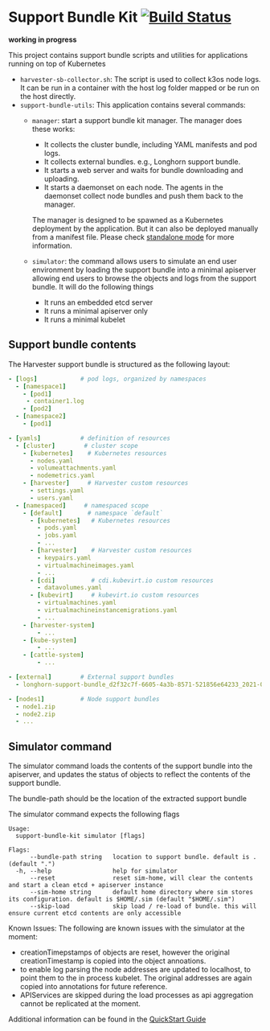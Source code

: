# Support Bundle Kit [![Build Status](http://drone-publish.rancher.io/api/badges/rancher/support-bundle-kit/status.svg)](http://drone-publish.rancher.io/rancher/support-bundle-kit)

**working in progress**

This project contains support bundle scripts and utilities for applications running on top of Kubernetes

- `harvester-sb-collector.sh`: The script is used to collect k3os node logs. It can be run in a container with the host log folder mapped or be run on the host directly.
- `support-bundle-utils`: This application contains several commands:
  - `manager`: start a support bundle kit manager. The manager does these works:
    - It collects the cluster bundle, including YAML manifests and pod logs.
    - It collects external bundles. e.g., Longhorn support bundle.
    - It starts a web server and waits for bundle downloading and uploading.
    - It starts a daemonset on each node. The agents in the daemonset collect node bundles and push them back to the manager.

    The manager is designed to be spawned as a Kubernetes deployment by the application. But it can also be deployed manually from a manifest file. Please check [standalone mode](./docs/standalone.md) for more information.
  - `simulator`: the command allows users to simulate an end user environment by loading the support bundle into a minimal apiserver allowing end users to browse the objects and logs from the support bundle. It will do the following things
    - It runs an embedded etcd server
    - It runs a minimal apiserver only
    - It runs a minimal kubelet
  

## Support bundle contents

The Harvester support bundle is structured as the following layout:

```yaml
- [logs]            # pod logs, organized by namespaces
  - [namespace1]
    - [pod1]
     - container1.log
    - [pod2]
  - [namespace2]
    - [pod1]

- [yamls]           # definition of resources
  - [cluster]        # cluster scope
    - [kubernetes]    # Kubernetes resources
      - nodes.yaml
      - volumeattachments.yaml
      - nodemetrics.yaml
    - [harvester]     # Harvester custom resources
      - settings.yaml
      - users.yaml
  - [namespaced]     # namespaced scope
    - [default]       # namespace `default`
      - [kubernetes]   # Kubernetes resources
        - pods.yaml
        - jobs.yaml
        - ...
      - [harvester]    # Harvester custom resources
        - keypairs.yaml
        - virtualmachineimages.yaml
        - ...
      - [cdi]          # cdi.kubevirt.io custom resources
        - datavolumes.yaml
      - [kubevirt]     # kubevirt.io custom resources
        - virtualmachines.yaml
        - virtualmachineinstancemigrations.yaml
        - ...
    - [harvester-system]
        - ...
    - [kube-system]
        - ...
    - [cattle-system]
        - ...

- [external]        # External support bundles
  - longhorn-support-bundle_d2f32c7f-6605-4a3b-8571-521856e64233_2021-05-05T03-28-37Z.zip

- [nodes1]          # Node support bundles
  - node1.zip
  - node2.zip
  - ...
```

## Simulator command

The simulator command loads the contents of the support bundle into the apiserver, and updates the status of objects to reflect the contents of the support bundle.

The bundle-path should be the location of the extracted support bundle

The simulator command expects the following flags

```
Usage:
  support-bundle-kit simulator [flags]

Flags:
      --bundle-path string   location to support bundle. default is . (default ".")
  -h, --help                 help for simulator
      --reset                reset sim-home, will clear the contents and start a clean etcd + apiserver instance
      --sim-home string      default home directory where sim stores its configuration. default is $HOME/.sim (default "$HOME/.sim")
      --skip-load            skip load / re-load of bundle. this will ensure current etcd contents are only accessible

```

Known Issues: 
The following are known issues with the simulator at the moment:
* creationTimepstamps of objects are reset, however the original creationTimestamp is copied into the object annoations.
* to enable log parsing the node addresses are updated to localhost, to point them to the in process kubelet. The original addresses are again copied into annotations for future reference.
* APIServices are skipped during the load processes as api aggregation cannot be replicated at the moment.

Additional information can be found in the [QuickStart Guide](./docs/quickstart.md)